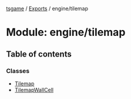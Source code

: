 [tsgame](../README.md) / [Exports](../modules.md) / engine/tilemap

# Module: engine/tilemap

## Table of contents

### Classes

- [Tilemap](../classes/engine_tilemap.Tilemap.md)
- [TilemapWallCell](../classes/engine_tilemap.TilemapWallCell.md)
